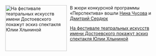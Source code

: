 <!--2025-10-19 13:15:45-->
<div class="yb">
  <div class="rss kino_teatr"><a href="https://www.kino-teatr.ru/teatr/news/y2025/10-19/39356/" title="На фестивале театральных искусств имени Достоевского покажут эскиз спектакля Юлии Хлыниной"><img src="https://www.kino-teatr.ru/news/6/5/39356/poster.jpg" width="196" height="147" align="left" hspace="5" style="margin: 0px 10px 0px 5px" alt="На фестивале театральных искусств имени Достоевского покажут эскиз спектакля Юлии Хлыниной"/></a>В жюри конкурсной программы «Перспектива» вошли <a href=https://www.kino-teatr.ru/kino/director/ros/22087/bio/ target=_blank>Нина Чусова</a> и <a href=https://www.kino-teatr.ru/kino/acter/m/ros/310366/bio/ target=_blank>Дмитрий Сердюк</a> <p class="titl"><a href="https://www.kino-teatr.ru/teatr/news/y2025/10-19/39356/">На фестивале театральных искусств имени Достоевского покажут эскиз спектакля Юлии Хлыниной</a></p></div>
</div>
